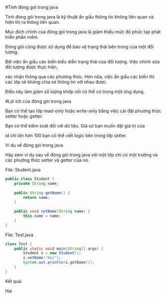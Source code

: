 #Tính đóng gói trong java 

Tính đóng gói trong java là kỹ thuật ẩn giấu thông tin không liên quan và hiện thị ra thông liên quan.

Mục đích chính của đóng gói trong java là giảm thiểu mức độ phức tạp phát triển phần mềm.

Đóng gói cũng được sử dụng để bảo vệ trạng thái bên trong của một đối tượng. 

Bởi việc ẩn giấu các biến biểu diễn trạng thái của đối tượng. Việc chỉnh sửa đối tượng được thực hiện,

xác nhận thông qua các phương thức. Hơn nữa, việc ẩn giấu các biến thì các lớp sẽ không chia sẻ thông tin với nhau được. 
 
Điều này làm giảm số lượng khớp nối có thể có trong một ứng dụng.

#Lợi ích của đóng gói trong java

Bạn có thể tạo lớp read-only hoặc write-only bằng việc cài đặt phương thức setter hoặc getter.

Bạn có thể kiểm soát đối với dữ liệu. Giả sử bạn muốn đặt giá trị của 

id chỉ lớn hơn 100 bạn có thể viết logic bên trong lớp setter.

Ví dụ về đóng gói trong java

Hãy xem ví dụ sau về đóng gói trong java với một lớp chỉ có một trường và các phướng thức setter và getter của nó.

File: Student.java

```java
public class Student {
    private String name;
 
    public String getName() {
        return name;
    }
 
    public void setName(String name) {
        this.name = name;
    }
}
```
File: Test.java

```java
class Test {
    public static void main(String[] args) {
        Student s = new Student();
        s.setName("Hai");
        System.out.println(s.getName());
    }
}
```
Kết quả:

Hai
